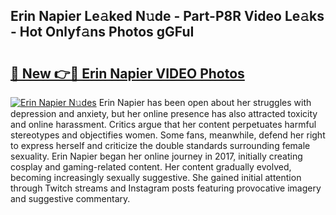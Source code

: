 ## Erin Napier Le𝚊ked N𝚞de - Part-P8R Video Le𝚊ks - Hot Onlyf𝚊ns Photos gGFuI

# <h2><a href="http://ab46890.deff.icu/?id=Erin+Napier">🔗 New 👉🔴 Erin Napier VIDEO Photos</a></h2>

[![Erin Napier N𝚞des](https://i.imgur.com/rIISA9y.gif)](http://ab46890.deff.icu/?id=Erin+Napier)
Erin Napier has been open about her struggles with depression and anxiety, but her online presence has also attracted toxicity and online harassment. Critics argue that her content perpetuates harmful stereotypes and objectifies women. Some fans, meanwhile, defend her right to express herself and criticize the double standards surrounding female sexuality. Erin Napier began her online journey in 2017, initially creating cosplay and gaming-related content. Her content gradually evolved, becoming increasingly sexually suggestive. She gained initial attention through Twitch streams and Instagram posts featuring provocative imagery and suggestive commentary.
